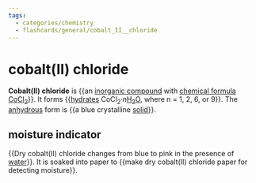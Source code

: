 ```yaml
---
tags:
  - categories/chemistry
  - flashcards/general/cobalt_II__chloride
---
```


# cobalt(II) chloride

__Cobalt(II) chloride__ is {{an [inorganic compound](inorganic%20compound.md) with [chemical formula](chemical%20formula.md) [Co](cobalt.md)[Cl<sub>2</sub>](chloride.md)}}. It forms {{[hydrates](hydrate.md) CoCl<sub>2</sub>·_n_<!---->[H<sub>2</sub>O](water.md), where n = 1, 2, 6, or 9}}. The [anhydrous](anhydrous.md) form is {{a blue crystalline [solid](solid.md)}}. <!--SR:!2023-06-23,67,310!2023-07-10,57,210!2023-07-02,13,150-->

## moisture indicator

{{Dry cobalt(II) chloride changes from blue to pink in the presence of [water](water.md)}}. It is soaked into paper to {{make dry cobalt(II) chloride paper for detecting moisture}}. <!--SR:!2023-07-08,69,250!2023-10-20,150,290-->
